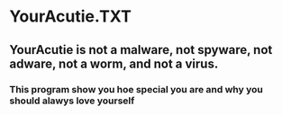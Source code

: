# YourAcutie.TXT
## YourAcutie is not a malware, not spyware, not adware, not a worm, and not a virus. 
### This program show you hoe special you are and why you should alawys love yourself
